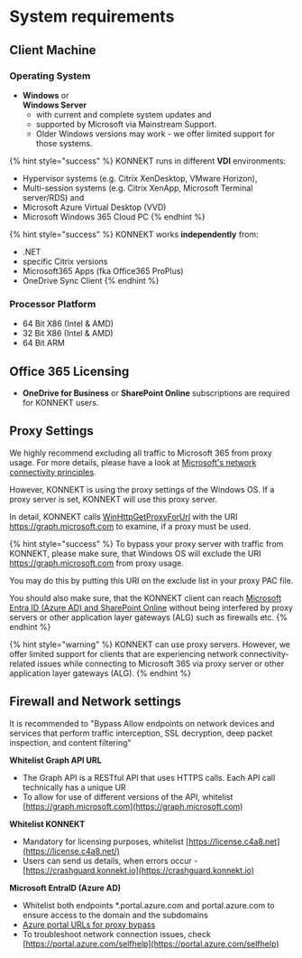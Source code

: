 # System requirements

## Client Machine

### Operating System

* **Windows** or \
  **Windows Server**
  * with current and complete system updates and
  * supported by Microsoft via Mainstream Support.
  * Older Windows versions may work - we offer limited support for those systems.

{% hint style="success" %}
KONNEKT runs in different **VDI** environments:

* Hypervisor systems (e.g. Citrix XenDesktop, VMware Horizon),
* Multi-session systems (e.g. Citrix XenApp, Microsoft Terminal server/RDS) and
* Microsoft Azure Virtual Desktop (VVD)
* Microsoft Windows 365 Cloud PC
{% endhint %}

{% hint style="success" %}
KONNEKT works **independently** from:

* .NET
* specific Citrix versions
* Microsoft365 Apps (fka Office365 ProPlus)
* OneDrive Sync Client
{% endhint %}

### Processor Platform

* 64 Bit X86 (Intel & AMD)
* 32 Bit X86 (Intel & AMD)
* 64 Bit ARM

## Office 365 Licensing

* **OneDrive for Business** or **SharePoint Online** subscriptions are required for KONNEKT users.

## Proxy Settings

We highly recommend excluding all traffic to Microsoft 365 from proxy usage. For more details, please have a look at [Microsoft's network connectivity principles](https://learn.microsoft.com/en-us/microsoft-365/enterprise/microsoft-365-network-connectivity-principles?view=o365-worldwide).&#x20;

However, KONNEKT is using the proxy settings of the Windows OS. If a proxy server is set, KONNEKT will use this proxy server.&#x20;

In detail, KONNEKT calls [WinHttpGetProxyForUrl](https://learn.microsoft.com/en-us/windows/win32/api/winhttp/nf-winhttp-winhttpgetproxyforurl) with the URI https://graph.microsoft.com to examine, if a proxy must be used.



{% hint style="success" %}
To bypass your proxy server with traffic from KONNEKT, please make sure, that Windows OS will exclude the URI https://graph.microsoft.com from proxy usage.&#x20;

You may do this by putting this URI on the exclude list in your proxy PAC file.&#x20;

You should also make sure, that the KONNEKT client can reach [Microsoft Entra ID (Azure AD) and SharePoint Online](https://learn.microsoft.com/en-us/microsoft-365/enterprise/urls-and-ip-address-ranges?view=o365-worldwide) without being interfered by proxy servers or other application layer gateways (ALG) such as firewalls etc.
{% endhint %}



{% hint style="warning" %}
KONNEKT can use proxy servers. However, we offer limited support for clients that are experiencing network connectivity-related issues while connecting to Microsoft 365 via proxy server or other application layer gateways (ALG).
{% endhint %}

## Firewall and Network settings

It is recommended to "Bypass Allow endpoints on network devices and services that perform traffic interception, SSL decryption, deep packet inspection, and content filtering"



**Whitelist Graph API URL**

* The Graph API is a RESTful API that uses HTTPS calls. Each API call technically has a unique UR
* To allow for use of different versions of the API, whitelist [https://graph.microsoft.com](https://graph.microsoft.com)



**Whitelist KONNEKT**

* Mandatory for licensing purposes, whitelist [https://license.c4a8.net](https://license.c4a8.net/)
* Users can send us details, when errors occur -  [https://crashguard.konnekt.io](https://crashguard.konnekt.io)



**Microsoft EntraID (Azure AD)**

* Whitelist both endpoints \*.portal.azure.com and portal.azure.com to ensure access to the domain and the subdomains
* [Azure portal URLs for proxy bypass](https://learn.microsoft.com/en-us/azure/azure-portal/azure-portal-safelist-urls?tabs=public-cloud#azure-portal-urls-for-proxy-bypass)
* To troubleshoot network connection issues, check [https://portal.azure.com/selfhelp](https://portal.azure.com/selfhelp)
